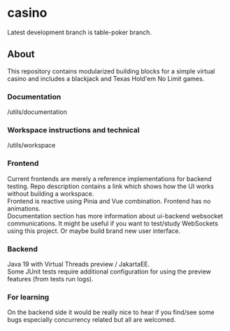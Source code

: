 # casino

Latest development branch is table-poker branch.

## About <br>
This repository contains modularized building blocks for a simple virtual casino and includes a blackjack and Texas Hold'em No Limit games. <br>

### Documentation
/utils/documentation

### Workspace instructions and technical
 /utils/workspace

### Frontend
Current frontends are merely a reference implementations for backend testing. Repo description contains a link which shows how the UI works without building a workspace. <br>
Frontend is reactive using Pinia and Vue combination. Frontend has no animations. <br>
Documentation section has more information about ui-backend websocket communications. It might be useful if you want to test/study WebSockets using this project. Or maybe build brand new user interface. 

### Backend
Java 19 with Virtual Threads preview / JakartaEE.  <br>
Some JUnit tests require additional configuration for using the preview features (from tests run logs).

### For learning
On the backend side it would be really nice to hear if you find/see some bugs especially concurrency related but all are welcomed.





 